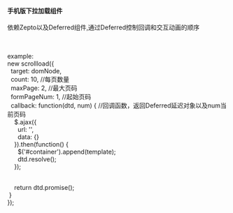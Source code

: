 <h4>手机版下拉加载组件</h4>
<p>依赖Zepto以及Deferred组件,通过Deferred控制回调和交互动画的顺序</p><br><br>
example:<br>
new scrollload({<br>
&nbsp;&nbsp;target: domNode,<br>
&nbsp;&nbsp;count: 10, //每页数量<br>
&nbsp;&nbsp;maxPage: 2, //最大页码<br>
&nbsp;&nbsp;formPageNum: 1, //起始页码<br>
&nbsp;&nbsp;callback: function(dtd, num) { //回调函数，返回Deferred延迟对象以及num当前页码<br>
&nbsp;&nbsp;&nbsp;&nbsp;$.ajax({<br>
&nbsp;&nbsp;&nbsp;&nbsp;&nbsp;&nbsp;url: '',<br>
&nbsp;&nbsp;&nbsp;&nbsp;&nbsp;&nbsp;data: {}<br>
&nbsp;&nbsp;&nbsp;&nbsp;}).then(function() {<br>
&nbsp;&nbsp;&nbsp;&nbsp;&nbsp;&nbsp;$('#container').append(template);<br>
&nbsp;&nbsp;&nbsp;&nbsp;&nbsp;&nbsp;dtd.resolve();<br>
&nbsp;&nbsp;&nbsp;&nbsp;});<br><br>

&nbsp;&nbsp;&nbsp;&nbsp;return dtd.promise();<br>
&nbsp;}<br>
});